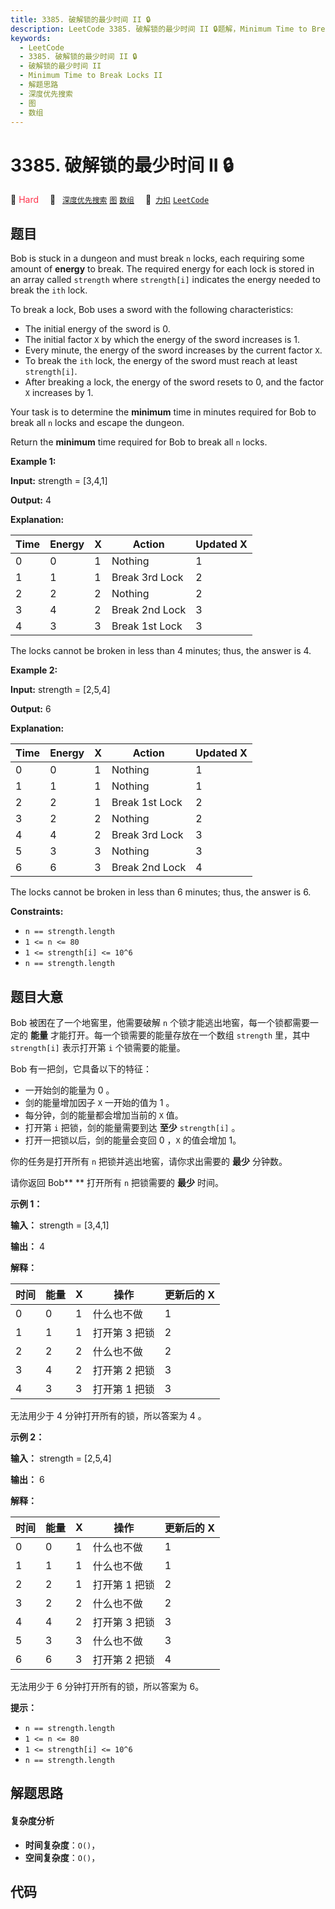 ```yaml
---
title: 3385. 破解锁的最少时间 II 🔒
description: LeetCode 3385. 破解锁的最少时间 II 🔒题解，Minimum Time to Break Locks II，包含解题思路、复杂度分析以及完整的 JavaScript 代码实现。
keywords:
  - LeetCode
  - 3385. 破解锁的最少时间 II 🔒
  - 破解锁的最少时间 II
  - Minimum Time to Break Locks II
  - 解题思路
  - 深度优先搜索
  - 图
  - 数组
---
```


# 3385. 破解锁的最少时间 II 🔒

🔴 <font color=#ff334b>Hard</font>&emsp; 🔖&ensp; [`深度优先搜索`](/tag/depth-first-search.md) [`图`](/tag/graph.md) [`数组`](/tag/array.md)&emsp; 🔗&ensp;[`力扣`](https://leetcode.cn/problems/minimum-time-to-break-locks-ii) [`LeetCode`](https://leetcode.com/problems/minimum-time-to-break-locks-ii)

## 题目

Bob is stuck in a dungeon and must break `n` locks, each requiring some amount
of **energy** to break. The required energy for each lock is stored in an
array called `strength` where `strength[i]` indicates the energy needed to
break the `ith` lock.

To break a lock, Bob uses a sword with the following characteristics:

  * The initial energy of the sword is 0.
  * The initial factor `X` by which the energy of the sword increases is 1.
  * Every minute, the energy of the sword increases by the current factor `X`.
  * To break the `ith` lock, the energy of the sword must reach at least `strength[i]`.
  * After breaking a lock, the energy of the sword resets to 0, and the factor `X` increases by 1.

Your task is to determine the **minimum** time in minutes required for Bob to
break all `n` locks and escape the dungeon.

Return the **minimum** time required for Bob to break all `n` locks.



**Example 1:**

**Input:** strength = [3,4,1]

**Output:** 4

**Explanation:**

Time | Energy | X | Action | Updated X  
---|---|---|---|---  
0 | 0 | 1 | Nothing | 1  
1 | 1 | 1 | Break 3rd Lock | 2  
2 | 2 | 2 | Nothing | 2  
3 | 4 | 2 | Break 2nd Lock | 3  
4 | 3 | 3 | Break 1st Lock | 3  
  
The locks cannot be broken in less than 4 minutes; thus, the answer is 4.

**Example 2:**

**Input:** strength = [2,5,4]

**Output:** 6

**Explanation:**

Time | Energy | X | Action | Updated X  
---|---|---|---|---  
0 | 0 | 1 | Nothing | 1  
1 | 1 | 1 | Nothing | 1  
2 | 2 | 1 | Break 1st Lock | 2  
3 | 2 | 2 | Nothing | 2  
4 | 4 | 2 | Break 3rd Lock | 3  
5 | 3 | 3 | Nothing | 3  
6 | 6 | 3 | Break 2nd Lock | 4  
  
The locks cannot be broken in less than 6 minutes; thus, the answer is 6.



**Constraints:**

  * `n == strength.length`
  * `1 <= n <= 80`
  * `1 <= strength[i] <= 10^6`
  * `n == strength.length`


## 题目大意

Bob 被困在了一个地窖里，他需要破解 `n` 个锁才能逃出地窖，每一个锁都需要一定的 **能量**  才能打开。每一个锁需要的能量存放在一个数组
`strength` 里，其中 `strength[i]` 表示打开第 `i` 个锁需要的能量。

Bob 有一把剑，它具备以下的特征：

  * 一开始剑的能量为 0 。
  * 剑的能量增加因子 `X` 一开始的值为 1 。
  * 每分钟，剑的能量都会增加当前的 `X` 值。
  * 打开第 `i` 把锁，剑的能量需要到达 **至少**  `strength[i]` 。
  * 打开一把锁以后，剑的能量会变回 0 ，`X` 的值会增加 1。

你的任务是打开所有 `n` 把锁并逃出地窖，请你求出需要的 **最少**  分钟数。

请你返回 Bob** ** 打开所有 `n` 把锁需要的 **最少**  时间。



**示例 1：**

**输入：** strength = [3,4,1]

**输出：** 4

**解释：**

时间 | 能量 | X | 操作 | 更新后的 X  
---|---|---|---|---  
0 | 0 | 1 | 什么也不做 | 1  
1 | 1 | 1 | 打开第 3 把锁 | 2  
2 | 2 | 2 | 什么也不做 | 2  
3 | 4 | 2 | 打开第 2 把锁 | 3  
4 | 3 | 3 | 打开第 1 把锁 | 3  
  
无法用少于 4 分钟打开所有的锁，所以答案为 4 。

**示例 2：**

**输入：** strength = [2,5,4]

**输出：** 6

**解释：**

时间 | 能量 | X | 操作 | 更新后的 X  
---|---|---|---|---  
0 | 0 | 1 | 什么也不做 | 1  
1 | 1 | 1 | 什么也不做 | 1  
2 | 2 | 1 | 打开第 1 把锁 | 2  
3 | 2 | 2 | 什么也不做 | 2  
4 | 4 | 2 | 打开第 3 把锁 | 3  
5 | 3 | 3 | 什么也不做 | 3  
6 | 6 | 3 | 打开第 2 把锁 | 4  
  
无法用少于 6 分钟打开所有的锁，所以答案为 6。



**提示：**

  * `n == strength.length`
  * `1 <= n <= 80`
  * `1 <= strength[i] <= 10^6`
  * `n == strength.length`


## 解题思路

#### 复杂度分析

- **时间复杂度**：`O()`，
- **空间复杂度**：`O()`，

## 代码

```javascript

```